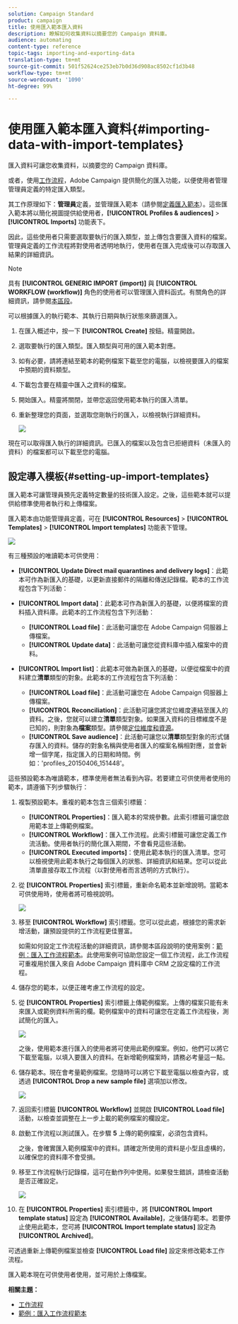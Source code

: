 ```yaml
---
solution: Campaign Standard
product: campaign
title: 使用匯入範本匯入資料
description: 瞭解如何收集資料以摘要您的 Campaign 資料庫。
audience: automating
content-type: reference
topic-tags: importing-and-exporting-data
translation-type: tm+mt
source-git-commit: 501f52624ce253eb7b0d36d908ac8502cf1d3b48
workflow-type: tm+mt
source-wordcount: '1090'
ht-degree: 99%

---
```



# 使用匯入範本匯入資料{#importing-data-with-import-templates}

匯入資料可讓您收集資料，以摘要您的 Campaign 資料庫。

或者，使用[工作流程](../../automating/using/get-started-workflows.md)，Adobe Campaign 提供簡化的匯入功能，以便使用者管理管理員定義的特定匯入類型。

其工作原理如下：**管理員**&#x200B;定義，並管理匯入範本（請參閱[定義匯入範本](../../automating/using/importing-data-with-import-templates.md#setting-up-import-templates)）。這些匯入範本將以簡化視圖提供給使用者，**[!UICONTROL Profiles & audiences]** > **[!UICONTROL Imports]** 功能表下。

因此，這些使用者只需要選取要執行的匯入類型，並上傳包含要匯入資料的檔案。管理員定義的工作流程將對使用者透明地執行，使用者在匯入完成後可以存取匯入結果的詳細資訊。

>[!NOTE]
>
>具有 **[!UICONTROL GENERIC IMPORT (import)]** 與 **[!UICONTROL WORKFLOW (workflow)]** 角色的使用者可以管理匯入資料函式。有關角色的詳細資訊，請參閱[本區段](../../administration/using/list-of-roles.md)。

可以根據匯入的執行範本、其執行日期與執行狀態來篩選匯入。

1. 在匯入概述中，按一下 **[!UICONTROL Create]** 按鈕。精靈開啟。
1. 選取要執行的匯入類型。匯入類型與可用的匯入範本對應。
1. 如有必要，請將連結至範本的範例檔案下載至您的電腦，以檢視要匯入的檔案中預期的資料類型。
1. 下載包含要在精靈中匯入之資料的檔案。
1. 開始匯入。精靈將關閉，並帶您返回使用範本執行的匯入清單。
1. 重新整理您的頁面，並選取您剛執行的匯入，以檢視執行詳細資料。

   ![](assets/simplified_import1.png)

現在可以取得匯入執行的詳細資訊。已匯入的檔案以及包含已拒絕資料（未匯入的資料）的檔案都可以下載至您的電腦。

## 設定導入模板{#setting-up-import-templates}

匯入範本可讓管理員預先定義特定數量的技術匯入設定。之後，這些範本就可以提供給標準使用者執行和上傳檔案。

匯入範本由功能管理員定義，可在 **[!UICONTROL Resources]** > **[!UICONTROL Templates]** > **[!UICONTROL Import templates]** 功能表下管理。

![](assets/import_template_list.png)

有三種預設的唯讀範本可供使用：

* **[!UICONTROL Update Direct mail quarantines and delivery logs]**：此範本可作為新匯入的基礎，以更新直接郵件的隔離和傳送記錄檔。範本的工作流程包含下列活動：
* **[!UICONTROL Import data]**：此範本可作為新匯入的基礎，以便將檔案的資料插入資料庫。此範本的工作流程包含下列活動：

   * **[!UICONTROL Load file]**：此活動可讓您在 Adobe Campaign 伺服器上傳檔案。
   * **[!UICONTROL Update data]**：此活動可讓您從資料庫中插入檔案中的資料。

* **[!UICONTROL Import list]**：此範本可做為新匯入的基礎，以便從檔案中的資料建立&#x200B;**清單**&#x200B;類型的對象。此範本的工作流程包含下列活動：

   * **[!UICONTROL Load file]**：此活動可讓您在 Adobe Campaign 伺服器上傳檔案。
   * **[!UICONTROL Reconciliation]**：此活動可讓您將定位維度連結至匯入的資料。之後，您就可以建立&#x200B;**清單**&#x200B;類型對象。如果匯入資料的目標維度不是已知的，則對象為&#x200B;**檔案**&#x200B;類型。請參閱[定位維度和資源](../../automating/using/query.md#targeting-dimensions-and-resources)。
   * **[!UICONTROL Save audience]**：此活動可讓您以&#x200B;**清單**&#x200B;類型對象的形式儲存匯入的資料。儲存的對象名稱與使用者匯入的檔案名稱相對應，並會新增一個字尾，指定匯入的日期和時間。例如：&#39;profiles_20150406_151448&#39;。

這些預設範本為唯讀範本，標準使用者無法看到內容。若要建立可供使用者使用的範本，請遵循下列步驟執行：

1. 複製預設範本。重複的範本包含三個索引標籤：

   * **[!UICONTROL Properties]**：匯入範本的常規參數。此索引標籤可讓您啟用範本並上傳範例檔案。
   * **[!UICONTROL Workflow]**：匯入工作流程。此索引標籤可讓您定義工作流活動。使用者執行的簡化匯入期間，不會看見這些活動。
   * **[!UICONTROL Executed imports]**：使用此範本執行的匯入清單。您可以檢視使用此範本執行之每個匯入的狀態、詳細資訊和結果。您可以從此清單直接存取工作流程（以對使用者而言透明的方式執行）。

1. 從 **[!UICONTROL Properties]** 索引標籤，重新命名範本並新增說明。當範本可供使用時，使用者將可檢視說明。

   ![](assets/simplified_import_model1.png)

1. 移至 **[!UICONTROL Workflow]** 索引標籤。您可以從此處，根據您的需求新增活動，讓預設提供的工作流程更佳豐富。

   如需如何設定工作流程活動的詳細資訊，請參閱本區段說明的使用案例：[範例：匯入工作流程範本](../../automating/using/creating-import-workflow-templates.md)。此使用案例可協助您設定一個工作流程，此工作流程可重複用於匯入來自 Adobe Campaign 資料庫中 CRM 之設定檔的工作流程。

1. 儲存您的範本，以便正確考慮工作流程的設定。
1. 從 **[!UICONTROL Properties]** 索引標籤上傳範例檔案。上傳的檔案只能有未來匯入或範例資料所需的欄。範例檔案中的資料可讓您在定義工作流程後，測試簡化的匯入。

   ![](assets/import_template_sample.png)

   之後，使用範本進行匯入的使用者將可使用此範例檔案。例如，他們可以將它下載至電腦，以填入要匯入的資料。在新增範例檔案時，請務必考量這一點。

1. 儲存範本。現在會考量範例檔案。您隨時可以將它下載至電腦以檢查內容，或透過 **[!UICONTROL Drop a new sample file]** 選項加以修改。

   ![](assets/simplified_import_model2.png)

1. 返回索引標籤 **[!UICONTROL Workflow]** 並開啟 **[!UICONTROL Load file]** 活動，以檢查並調整在上一步上載的範例檔案的欄設定。
1. 啟動工作流程以測試匯入。在步驟 **5** 上傳的範例檔案，必須包含資料。

   之後，會確實匯入範例檔案中的資料。請確定所使用的資料是小型且虛構的，以確保您的資料庫不會受損。

1. 移至工作流程執行記錄檔，這可在動作列中使用。如果發生錯誤，請檢查活動是否正確設定。

   ![](assets/simplified_import_model3.png)

1. 在 **[!UICONTROL Properties]** 索引標籤中，將 **[!UICONTROL Import template status]** 設定為 **[!UICONTROL Available]**，之後儲存範本。若要停止使用此範本，您可將 **[!UICONTROL Import template status]** 設定為 **[!UICONTROL Archived]**。

可透過重新上傳範例檔案並檢查 **[!UICONTROL Load file]** 設定來修改範本工作流程。

匯入範本現在可供使用者使用，並可用於上傳檔案。

**相關主題：**

* [工作流程](../../automating/using/get-started-workflows.md)
* [範例：匯入工作流程範本](../../automating/using/creating-import-workflow-templates.md)
